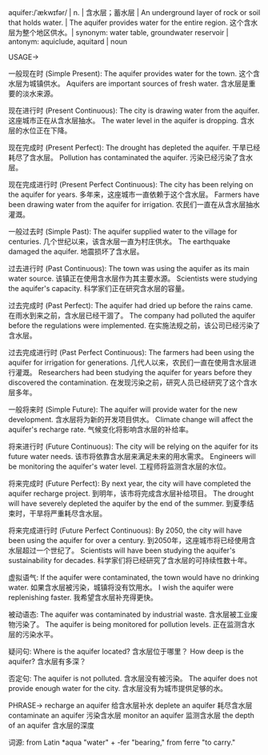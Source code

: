 aquifer:/ˈækwɪfər/ | n. | 含水层；蓄水层 | An underground layer of rock or soil that holds water. |  The aquifer provides water for the entire region. 这个含水层为整个地区供水。| synonym: water table, groundwater reservoir | antonym: aquiclude, aquitard | noun

USAGE->

一般现在时 (Simple Present):
The aquifer provides water for the town.  这个含水层为城镇供水。
Aquifers are important sources of fresh water. 含水层是重要的淡水来源。

现在进行时 (Present Continuous):
The city is drawing water from the aquifer.  这座城市正在从含水层抽水。
The water level in the aquifer is dropping. 含水层的水位正在下降。

现在完成时 (Present Perfect):
The drought has depleted the aquifer. 干旱已经耗尽了含水层。
Pollution has contaminated the aquifer. 污染已经污染了含水层。

现在完成进行时 (Present Perfect Continuous):
The city has been relying on the aquifer for years.  多年来，这座城市一直依赖于这个含水层。
Farmers have been drawing water from the aquifer for irrigation. 农民们一直在从含水层抽水灌溉。


一般过去时 (Simple Past):
The aquifer supplied water to the village for centuries.  几个世纪以来，该含水层一直为村庄供水。
The earthquake damaged the aquifer. 地震损坏了含水层。


过去进行时 (Past Continuous):
The town was using the aquifer as its main water source.  该镇正在使用含水层作为其主要水源。
Scientists were studying the aquifer's capacity. 科学家们正在研究含水层的容量。


过去完成时 (Past Perfect):
The aquifer had dried up before the rains came.  在雨水到来之前，含水层已经干涸了。
The company had polluted the aquifer before the regulations were implemented. 在实施法规之前，该公司已经污染了含水层。


过去完成进行时 (Past Perfect Continuous):
The farmers had been using the aquifer for irrigation for generations.  几代人以来，农民们一直在使用含水层进行灌溉。
Researchers had been studying the aquifer for years before they discovered the contamination. 在发现污染之前，研究人员已经研究了这个含水层多年。


一般将来时 (Simple Future):
The aquifer will provide water for the new development.  含水层将为新的开发项目供水。
Climate change will affect the aquifer's recharge rate. 气候变化将影响含水层的补给率。


将来进行时 (Future Continuous):
The city will be relying on the aquifer for its future water needs.  该市将依靠含水层来满足未来的用水需求。
Engineers will be monitoring the aquifer's water level. 工程师将监测含水层的水位。


将来完成时 (Future Perfect):
By next year, the city will have completed the aquifer recharge project.  到明年，该市将完成含水层补给项目。
The drought will have severely depleted the aquifer by the end of the summer. 到夏季结束时，干旱将严重耗尽含水层。


将来完成进行时 (Future Perfect Continuous):
By 2050, the city will have been using the aquifer for over a century. 到2050年，这座城市将已经使用含水层超过一个世纪了。
Scientists will have been studying the aquifer's sustainability for decades. 科学家们将已经研究了含水层的可持续性数十年。


虚拟语气:
If the aquifer were contaminated, the town would have no drinking water. 如果含水层被污染，城镇将没有饮用水。
I wish the aquifer were replenishing faster. 我希望含水层补充得更快。


被动语态:
The aquifer was contaminated by industrial waste.  含水层被工业废物污染了。
The aquifer is being monitored for pollution levels.  正在监测含水层的污染水平。


疑问句:
Where is the aquifer located?  含水层位于哪里？
How deep is the aquifer? 含水层有多深？


否定句:
The aquifer is not polluted.  含水层没有被污染。
The aquifer does not provide enough water for the city. 含水层没有为城市提供足够的水。



PHRASE->
recharge an aquifer  给含水层补水
deplete an aquifer  耗尽含水层
contaminate an aquifer  污染含水层
monitor an aquifer  监测含水层
the depth of an aquifer  含水层的深度


词源: from Latin *aqua "water" + -fer "bearing," from ferre "to carry."